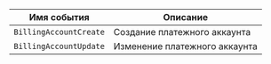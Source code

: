Имя события | Описание
--- | ---
`BillingAccountCreate` | Создание платежного аккаунта
`BillingAccountUpdate` | Изменение платежного аккаунта
